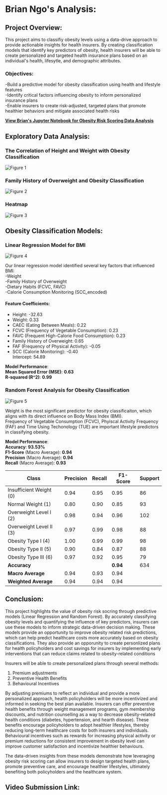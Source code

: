 # **Brian Ngo's Analysis**:

## Project Overview:  
This project aims to classifiy obesity levels using a data-drive approach to provide actionable insights for health insurers. By creating classification models that identify key predictors of obesity, health insurers will be able to create personalized and targeted health insurance plans based on an individual's health, lifesytle, and demographic attributes.

### Objectives:
-Build a predictive model for obesity classification using health and lifestyle features  
-Identify critical factors influencing obesity to inform personalized insurance plans  
-Enable insurers to create risk-adjusted, targeted plans that promote healthier behaviors and mitigate associated health risks  

**[View Brian's Jupyter Notebook for Obesity Risk Scoring Data Analysis](https://github.com/ngoqbrian/Obesity-Risk-Scoring-Enhancing-Health-Insurance-Plans/blob/Team-Project-1/Brian%20Ngo/src/Obesity_Brian.ipynb)**

## **Exploratory Data Analysis**:

### The Correlation of Height and Weight with Obesity Classification

![Figure 1](https://raw.githubusercontent.com/ngoqbrian/Obesity-Risk-Scoring-Enhancing-Health-Insurance-Plans/Team-Project-1/Brian%20Ngo/images/figure1.png)

### Family History of Overweight and Obesity Classification

![Figure 2](https://raw.githubusercontent.com/ngoqbrian/Obesity-Risk-Scoring-Enhancing-Health-Insurance-Plans/Team-Project-1/Brian%20Ngo/images/figure2.png)

### Heatmap

![Figure 3](https://raw.githubusercontent.com/ngoqbrian/Obesity-Risk-Scoring-Enhancing-Health-Insurance-Plans/Team-Project-1/Brian%20Ngo/images/figure3.png)

## **Obesity Classification Models**:

### Linear Regression Model for BMI

![Figure 4](https://raw.githubusercontent.com/ngoqbrian/Obesity-Risk-Scoring-Enhancing-Health-Insurance-Plans/Team-Project-1/Brian%20Ngo/images/figure4.png)

Our linear regression model identified several key factors that influenced BMI:  
-Weight  
-Family History of Overweight  
-Dietary Habits (FCVC, FAVC)  
-Calorie Consumption Monitoring (SCC_encoded) 

#### **Feature Coefficients**:
- Height: -32.63
- Weight: 0.33
- CAEC (Eating Between Meals): 0.22
- FCVC (Frequency of Vegetable Consumption): 0.23
- FAVC (Frequent High-Calorie Food Consumption): 0.23
- Family History of Overweight: 0.65
- FAF (Frequency of Physical Activity): -0.05
- SCC (Calorie Monitoring): -0.40  
Intercept: 54.89

**Model Performance**:  
**Mean Squared Error (MSE)**: **0.63**  
**R-squared (R^2)**: **0.99**

### Random Forest Analysis for Obesity Classification

![Figure 5](https://raw.githubusercontent.com/ngoqbrian/Obesity-Risk-Scoring-Enhancing-Health-Insurance-Plans/Team-Project-1/Brian%20Ngo/images/figure5.png)

Weight is the most significant predictor for obesity classificaiton, which aligns with its direct influence on Body Mass Index (BMI).  
Frequency of Vegetable Consumption (FCVC), Phyiscal Activity Frequency (FAF) and Time Using Techonology (TUE) are important lifestyle predictors in classifying obesity.  

**Model Performance**:  
**Accuracy**: **93.53%**  
**F1-Score** (Macro Average): **0.94**  
**Precision** (Macro Average): **0.94**  
**Recall** (Macro Average): **0.93**  

| **Class**                | **Precision** | **Recall** | **F1-Score** | **Support** |
|---------------------------|---------------|------------|--------------|-------------|
| Insufficient Weight (0)   | 0.94          | 0.95       | 0.95         | 86          |
| Normal Weight (1)         | 0.80          | 0.90       | 0.85         | 93          |
| Overweight Level I (2)    | 0.98          | 0.94       | 0.96         | 102         |
| Overweight Level II (3)   | 0.97          | 0.99       | 0.98         | 88          |
| Obesity Type I (4)        | 1.00          | 0.99       | 0.99         | 98          |
| Obesity Type II (5)       | 0.90          | 0.84       | 0.87         | 88          |
| Obesity Type III (6)      | 0.97          | 0.92       | 0.95         | 79          |
| **Accuracy**              |               |            | **0.94**     | 634         |
| **Macro Average**         | 0.94          | 0.93       | 0.94         |             |
| **Weighted Average**      | 0.94          | 0.94       | 0.94         |             |

## **Conclusion**:
This project highlights the value of obesity risk socring through predictive models (Linear Regression and Random Forest). By accurately classifying obesity levels and quantifying the influence of key predictors, insurers can use these models to inform strategic data-driven decision making. These models provide an opportunity to improve obesity related risk predictions, which can help predict healthcare costs more accurately based on obesity classifications. They also provide an opporunity to create personlized plans for health policyholders and cost savings for insurers by implementing early interventions that can reduce claims related to obesity-related conditions

Insurers will be able to create personalized plans through several methods:
1. Premium adjustments
2. Preventive Health Benefits
3. Behavioural Incentives

By adjusting premiums to reflect an individual and provide a more personalized approach, health policyholders will be more incentivized and informed in seeking the best plan available. Insurers can offer preventive health benefits through weight management programs, gym membership discounts, and nutrition counselling as a way to decrease obesity-related health conditions (diabetes, hypertension, and hearth disease). These benefits encourage policyholders to adopt healthier lifestyles, thereby reducing long-term healthcare costs for both insurers and individuals. Behavioural incentives such as rewards for increasing physical activity or premium reductions for consistent improvement in obesity level can improve customer satisfaction and incentivize healthier behaviours.

The data-driven insights from these models demonstrate how leveraging obesity risk scoring can allow insurers to design targeted health plans, promote preventive care, and encourage healthier lifestyles, ultimately benefiting both policyholders and the healthcare system.

## **Video Submission Link**:


